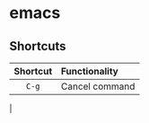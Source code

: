 # emacs

## Shortcuts
| Shortcut | Functionality
| :----:   | :-----
| `C-g`    | Cancel command
| 
